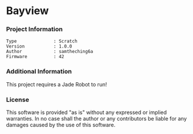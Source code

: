 Bayview
================



### Project Information
```
Type              : Scratch
Version           : 1.0.0
Author            : samtheching6a
Firmware          : 42
```

### Additional Information
This project requires a Jade Robot to run!

### License
This software is provided "as is" without any expressed or implied warranties.  In no case shall the author or any contributors be liable for any damages caused by the use of this software.

